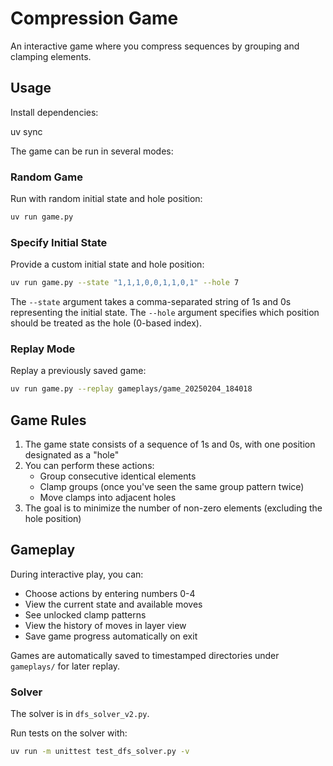 # Compression Game

An interactive game where you compress sequences by grouping and clamping elements.

## Usage

Install dependencies:

uv sync

The game can be run in several modes:

### Random Game

Run with random initial state and hole position:

```bash
uv run game.py
```

### Specify Initial State

Provide a custom initial state and hole position:

```bash
uv run game.py --state "1,1,1,0,0,1,1,0,1" --hole 7
```

The `--state` argument takes a comma-separated string of 1s and 0s representing the initial state.
The `--hole` argument specifies which position should be treated as the hole (0-based index).

### Replay Mode

Replay a previously saved game:

```bash
uv run game.py --replay gameplays/game_20250204_184018
```

## Game Rules

1. The game state consists of a sequence of 1s and 0s, with one position designated as a "hole"
2. You can perform these actions:
   - Group consecutive identical elements
   - Clamp groups (once you've seen the same group pattern twice)
   - Move clamps into adjacent holes
3. The goal is to minimize the number of non-zero elements (excluding the hole position)

## Gameplay

During interactive play, you can:
- Choose actions by entering numbers 0-4
- View the current state and available moves
- See unlocked clamp patterns
- View the history of moves in layer view
- Save game progress automatically on exit

Games are automatically saved to timestamped directories under `gameplays/` for later replay.


### Solver

The solver is in `dfs_solver_v2.py`.

Run tests on the solver with:

```bash
uv run -m unittest test_dfs_solver.py -v
```
